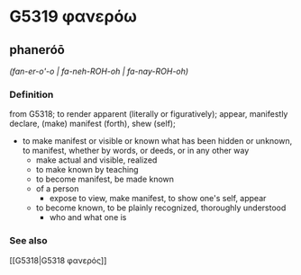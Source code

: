 # G5319 φανερόω

## phaneróō

_(fan-er-o'-o | fa-neh-ROH-oh | fa-nay-ROH-oh)_

### Definition

from G5318; to render apparent (literally or figuratively); appear, manifestly declare, (make) manifest (forth), shew (self); 

- to make manifest or visible or known what has been hidden or unknown, to manifest, whether by words, or deeds, or in any other way
  - make actual and visible, realized
  - to make known by teaching
  - to become manifest, be made known
  - of a person
    - expose to view, make manifest, to show one's self, appear
  - to become known, to be plainly recognized, thoroughly understood
    - who and what one is

### See also

[[G5318|G5318 φανερός]]
